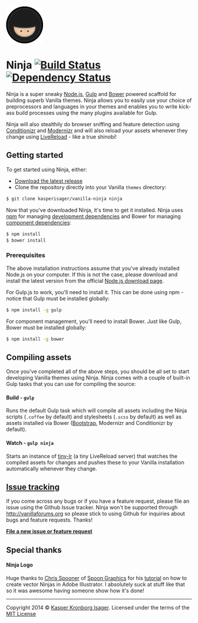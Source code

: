 [![Ninja](design/images/ninja.png)](https://github.com/kasperisager/vanilla-ninja)

# Ninja [![Build Status](https://travis-ci.org/kasperisager/Ninja.png)](https://travis-ci.org/kasperisager/vanilla-ninja) [![Dependency Status](https://gemnasium.com/kasperisager/vanilla-ninja.png)](https://gemnasium.com/kasperisager/vanilla-ninja)


Ninja is a super sneaky [Node.js](http://nodejs.org/), [Gulp](http://gulpjs.com/) and [Bower](http://bower.io/) powered scaffold for building superb Vanilla themes. Ninja allows you to easily use your choice of preprocessors and languages in your themes and enables you to write kick-ass build processes using the many plugins available for Gulp.

Ninja will also stealthily do browser sniffing and feature detection using [Conditionizr](https://github.com/conditionizr/conditionizr) and [Modernizr](https://github.com/Modernizr/Modernizr) and will also reload your assets whenever they change using [LiveReload](http://livereload.com/) - like a true shinobi!


## Getting started

To get started using Ninja, either:
- [Download the latest release](https://github.com/kasperisager/vanilla-ninja/releases)
- Clone the repository directly into your Vanilla `themes` directory:

```sh
$ git clone kasperisager/vanilla-ninja ninja
```

Now that you've downloaded Ninja, it's time to get it installed. Ninja uses [npm](https://npmjs.org/) for managing [development dependencies](package.json) and Bower for managing [component dependencies](bower.json):

```sh
$ npm install
$ bower install
```

### Prerequisites

The above installation instructions assume that you've already installed Node.js on your computer. If this is not the case, please download and install the latest version from the official [Node.js download page](http://nodejs.org/download/).

For Gulp.js to work, you'll need to install it. This can be done using npm - notice that Gulp must be installed globally:

```sh
$ npm install -g gulp
```

For component management, you'll need to install Bower. Just like Gulp, Bower must be installed globally:

```sh
$ npm install -g bower
```


## Compiling assets

Once you've completed all of the above steps, you should be all set to start developing Vanilla themes using Ninja. Ninja comes with a couple of built-in Gulp tasks that you can use for compiling the source:

#### Build - `gulp`
Runs the default Gulp task which will compile all assets including the Ninja scripts (`.coffee` by default) and stylesheets (`.scss` by default) as well as assets installed via Bower ([Bootstrap](https://github.com/twitter/bootstrap), Modernizr and Conditionizr by default).

#### Watch - `gulp ninja`
Starts an instance of [tiny-lr](https://github.com/mklabs/tiny-lr) (a tiny LiveReload server) that watches the compiled assets for changes and pushes these to your Vanilla installation automatically whenever they change.


## [Issue tracking](https://github.com/kasperisager/vanilla-ninja/issues)

If you come across any bugs or if you have a feature request, please file an issue using the Github Issue tracker. Ninja won't be supported through http://vanillaforums.org so please stick to using Github for inquiries about bugs and feature requests. Thanks!

[__File a new issue or feature request__](https://github.com/kasperisager/vanilla-ninja/issues/new)


## Special thanks

#### Ninja Logo
Huge thanks to [Chris Spooner](http://twitter.com/chrisspooner) of [Spoon Graphics](http://www.spoongraphics.co.uk/) for his [tutorial](http://blog.spoongraphics.co.uk/tutorials/illustrator-tutorial-create-a-gang-of-vector-ninjas) on how to create vector Ninjas in Adobe Illustrator. I absolutely suck at stuff like that so it was awesome having someone show how it's done!

---

Copyright 2014 © [Kasper Kronborg Isager](https://kasperisager.github.io). Licensed under the terms of the [MIT License](LICENSE.md)
